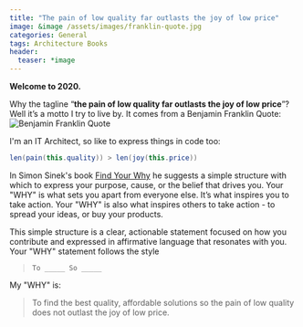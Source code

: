```yaml
---
title: "The pain of low quality far outlasts the joy of low price"
image: &image /assets/images/franklin-quote.jpg
categories: General
tags: Architecture Books
header:
  teaser: *image
---
```

**Welcome to 2020.**

Why the tagline “**the pain of low quality far outlasts the joy of low price**”?  Well it’s a motto I try to live by. It comes from a Benjamin Franklin Quote:
![Benjamin Franklin Quote](/assets/images/franklin-quote.jpg)

I'm an IT Architect, so like to express things in code too:
```java
len(pain(this.quality)) > len(joy(this.price))
```
In Simon Sinek's book [Find Your Why](https://www.amazon.co.uk/Find-Your-Why-Practical-Discovering/dp/0241279267) he suggests a simple structure with which to express your purpose, cause, or the belief that drives you. Your "WHY" is what sets you apart from everyone else. It’s what inspires you to take action. Your "WHY" is also what inspires others to take action - to spread your ideas, or buy your products.

This simple structure is a clear, actionable statement focused on how you contribute and expressed in affirmative language that resonates with you.  Your "WHY" statement follows the style

> ``To _____ So _____``

My "WHY" is:

> To find the best quality, affordable solutions so the pain of low quality does not outlast the joy of low price.

